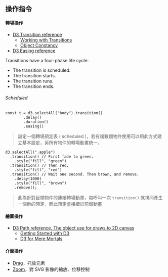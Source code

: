 ## 操作指令

#### 轉場操作

+ [D3 Transition reference](https://github.com/d3/d3-transition/blob/master/README.md#transition_selection)
    - [Working with Transitions](https://bost.ocks.org/mike/transition/)
    - [Object Constancy](https://bost.ocks.org/mike/constancy/)
+ [D3 Easing reference](https://github.com/d3/d3-ease/blob/v2.0.0/README.md)

Transitions have a four-phase life cycle:

+ The transition is scheduled.
+ The transition starts.
+ The transition runs.
+ The transition ends.

###### Scheduled

```
const t = d3.selectAll("body").transition()
        .delay()
        .duration()
        .easing()
```
> 設定一個轉場預定表 ( scheduled )，若有複數個物件使用可以用此方式建立基本設定，另所有物件的轉場動畫統一。

```
d3.selectAll(".apple")
  .transition() // First fade to green.
    .style("fill", "green")
  .transition() // Then red.
    .style("fill", "red")
  .transition() // Wait one second. Then brown, and remove.
    .delay(1000)
    .style("fill", "brown")
    .remove();
```
> 此為針對目標物件的連續轉場動畫，每呼叫一次 ```transition()``` 就視同產生一個新的預定，而此預定會接續於前個動畫


#### 繪圖操作

+ [D3 Path reference, The object use for draws to 2D canvas](https://github.com/d3/d3-path/blob/v2.0.0/README.md)
    - [Getting Started with D3](http://thinkingonthinking.com/Getting-Started-With-D3/)
    - [D3 for Mere Mortals](http://recursion.org/d3-for-mere-mortals)


#### 介面操作

+ [Drag](https://github.com/d3/d3-drag/blob/v2.0.0/README.md)，托放元素
+ [Zoom](https://github.com/d3/d3-zoom/blob/v2.0.0/README.md)，對 SVG 影像的縮放、位移控制
